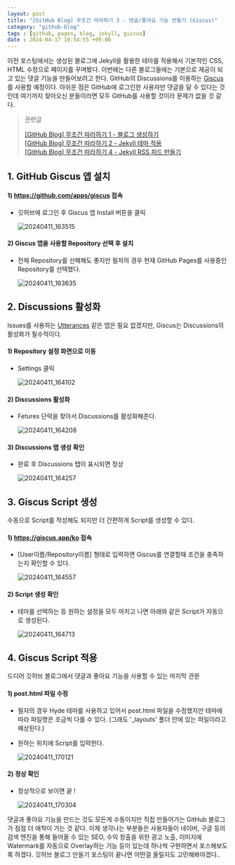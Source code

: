 ```yaml
---
layout: post
title: "[GitHub Blog] 무조건 따라하기 3 - 댓글/좋아요 기능 만들기 (Giscus)"
category: "github-blog"
tags : [github, pages, blog, jekyll, giscus]
date : 2024-04-17 10:54:55 +09:00
---
```


이전 포스팅에서는 생성된 블로그에 Jekyll을 활용한 테마를 적용해서 기본적인 CSS, HTML 수정으로 페이지를 꾸며봤다.
이번에는 다른 블로그들에는 기본으로 제공이 되고 있는 댓글 기능을 만들어보려고 한다.
GitHub의 Discussions를 이용하는 [Giscus](https://giscus.app/ko)를 사용할 예정이다.
아쉬운 점은 GitHub에 로그인한 사용자만 댓글을 달 수 있다는 것인데 여기까지 찾아오신 분들이라면 모두 GitHub를 사용할 것이라 문제가 없을 것 같다.

> 관련글
>
> [[GitHub Blog] 무조건 따라하기 1 - 블로그 생성하기](/github-blog/2024/04/05/github-blog-1/) <br>
> [[GitHub Blog] 무조건 따라하기 2 - Jekyll 테마 적용](/github-blog/2024/04/11/github-blog-2/) <br>
> [[GitHub Blog] 무조건 따라하기 4 - Jekyll RSS 피드 만들기](/github-blog/2024/04/18/github-blog-4/) <br>



## 1. GitHub Giscus 앱 설치

#### 1) https://github.com/apps/giscus 접속
- 깃허브에 로그인 후 Giscus 앱 Install 버튼을 클릭

  ![20240411_163515](https://github.com/rundevelrun/rundevelrun.github.io/assets/40383414/15ba6273-cf0e-4e43-ade7-b21afa9943aa)


#### 2) Giscus 앱을 사용할 Repository 선택 후 설치
- 전체 Repository를 선해해도 좋지만 필자의 경우 현재 GitHub Pages를 사용중인 Repository를 선택했다. 

  ![20240411_163635](https://github.com/rundevelrun/rundevelrun.github.io/assets/40383414/50dfc2d4-f5b9-4c78-9202-a3542b5e66f0)



## 2. Discussions 활성화
Issues를 사용하는 [Utterances](https://utteranc.es/) 같은 앱은 필요 없겠지만,
Giscus는 Discussions의 활성화가 필수적이다.

#### 1) Repository 설정 화면으로 이동
- Settings 클릭

  ![20240411_164102](https://github.com/rundevelrun/rundevelrun.github.io/assets/40383414/b6d71987-a177-4a16-9426-25ed5b869e44)


#### 2) Discussions 활성화
- Fetures 단락을 찾아서 Discussions를 활성화해준다.

  ![20240411_164208](https://github.com/rundevelrun/rundevelrun.github.io/assets/40383414/cb865550-b024-4f2b-b2c5-00eff3af6161)


#### 3) Discussions 탭 생성 확인
- 완료 후 Discussions 탭이 표시되면 정상 

  ![20240411_164257](https://github.com/rundevelrun/rundevelrun.github.io/assets/40383414/280ebcf9-56de-44fd-a2af-f1cf9a0d63eb)


## 3. Giscus Script 생성
수동으로 Script를 작성해도 되지만 더 간편하게 Script를 생성할 수 있다.

#### 1) https://giscus.app/ko 접속 
- [User이름/Repository이름] 형태로 입력하면 Giscus를 연결할때 조건을 충족하는지 확인할 수 있다.

  ![20240411_164557](https://github.com/rundevelrun/rundevelrun.github.io/assets/40383414/30d1c140-bdaa-44b7-ba9e-240986b74cb1)

#### 2) Script 생성 확인
- 테마를 선택하는 등 원하는 설정을 모두 마치고 나면 아래와 같은 Script가 자동으로 생성된다.

  ![20240411_164713](https://github.com/rundevelrun/rundevelrun.github.io/assets/40383414/8f393809-f9b6-4992-8fd4-6f674db1c4c0)



## 4. Giscus Script 적용
드디어 깃허브 블로그에서 댓글과 좋아요 기능을 사용할 수 있는 마지막 관문

#### 1) post.html 파일 수정
- 필자의 경우 Hyde 테마를 사용하고 있어서 post.html 파일을 수정했지만 테마에 따라 파일명은 조금씩 다를 수 있다. (그래도 '_layouts' 폴더 안에 있는 파일이라고 예상된다.)
- 원하는 위치에 Script를 입력한다. 

  ![20240411_170121](https://github.com/rundevelrun/rundevelrun.github.io/assets/40383414/734a03d5-e3a2-4755-8ff0-af990223ce85)

#### 2) 정상 확인
- 정상적으로 보이면 끝 !

  ![20240411_170304](https://github.com/rundevelrun/rundevelrun.github.io/assets/40383414/c0df4e2d-e056-44fa-8717-e3432b6580c3)



댓글과 좋아요 기능을 만드는 것도 모든게 수동이지만 직접 만들어가는 GitHub 블로그가 점점 더 애착이 가는 것 같다.
이제 생각나는 부분들은 사용자들이 네이버, 구글 등의 검색 엔진을 통해 들어올 수 있는 SEO, 수익 창출을 위한 광고 노출, 이미지에 Watermark를 자동으로 Overlay하는 기능 등이 있는데
하나씩 구현하면서 포스해보도록 하겠다.
깃허브 블로그 만들기 포스팅이 끝나면 어떤걸 올릴지도 고민해봐야겠다..